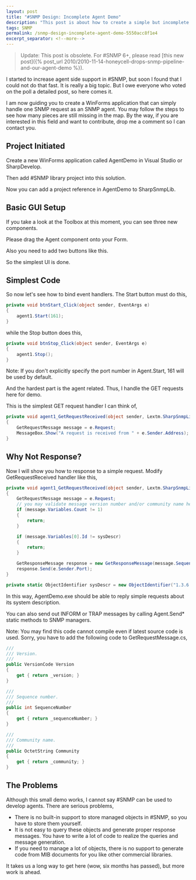 ```yaml
---
layout: post
title: "#SNMP Design: Incomplete Agent Demo"
description: "This post is about how to create a simple but incomplete SNMP agent."
tags: SNMP
permalink: /snmp-design-incomplete-agent-demo-5550acc8f1e4
excerpt_separator: <!--more-->
---
```


> Update: This post is obsolete. For #SNMP 6+, please read [this new post]({% post_url 2010/2010-11-14-honeycell-drops-snmp-pipeline-and-our-agent-demo %}).

I started to increase agent side support in #SNMP, but soon I found that I could not do that fast. It is really a big topic. But I owe everyone who voted on the poll a detailed post, so here comes it.

<!--more-->

I am now guiding you to create a WinForms application that can simply handle one SNMP request as an SNMP agent. You may follow the steps to see how many pieces are still missing in the map. By the way, if you are interested in this field and want to contribute, drop me a comment so I can contact you.

## Project Initiated

Create a new WinForms application called AgentDemo in Visual Studio or SharpDevelop.

Then add #SNMP library project into this solution.

Now you can add a project reference in AgentDemo to SharpSnmpLib.

## Basic GUI Setup

If you take a look at the Toolbox at this moment, you can see three new components.

Please drag the Agent component onto your Form.

Also you need to add two buttons like this.

So the simplest UI is done.

## Simplest Code

So now let's see how to bind event handlers. The Start button must do this,

```csharp
private void btnStart_Click(object sender, EventArgs e)
{
    agent1.Start(161);
}
```

while the Stop button does this,

```csharp
private void btnStop_Click(object sender, EventArgs e)
{
    agent1.Stop();
}
```

Note: If you don't explicitly specify the port number in Agent.Start, 161 will be used by default.

And the hardest part is the agent related. Thus, I handle the GET requests here for demo.

This is the simplest GET request handler I can think of,

```csharp
private void agent1_GetRequestReceived(object sender, Lextm.SharpSnmpLib.GetRequestReceivedEventArgs e)
{
    GetRequestMessage message = e.Request;
    MessageBox.Show("A request is received from " + e.Sender.Address);
}
```

## Why Not Response?

Now I will show you how to response to a simple request. Modify GetRequestReceived handler like this,

```csharp
private void agent1_GetRequestReceived(object sender, Lextm.SharpSnmpLib.GetRequestReceivedEventArgs e)
{
    GetRequestMessage message = e.Request;
    // you may validate message version number and/or community name here.
    if (message.Variables.Count != 1)
    {
        return;
    }

    if (message.Variables[0].Id != sysDescr)
    {
        return;
    }

    GetResponseMessage response = new GetResponseMessage(message.SequenceNumber, message.Version, e.Sender.Address, message.Community, new List() { new Variable(sysDescr, new OctetString("Test Description")) });
    response.Send(e.Sender.Port);
}

private static ObjectIdentifier sysDescr = new ObjectIdentifier("1.3.6.1.2.1.1.1.0");
```

In this way, AgentDemo.exe should be able to reply simple requests about its system description.

You can also send out INFORM or TRAP messages by calling Agent.Send\* static methods to SNMP managers.

Note: You may find this code cannot compile even if latest source code is used. Sorry, you have to add the following code to GetRequestMessage.cs,

```csharp
///
/// Version.
///
public VersionCode Version
{
    get { return _version; }
}

///
/// Sequence number.
///
public int SequenceNumber
{
    get { return _sequenceNumber; }
}

///
/// Community name.
///
public OctetString Community
{
    get { return _community; }
}
```

## The Problems

Although this small demo works, I cannot say #SNMP can be used to develop agents. There are serious problems,

- There is no built-in support to store managed objects in #SNMP, so you have to store them yourself.
- It is not easy to query these objects and generate proper response messages. You have to write a lot of code to realize the queries and message generation.
- If you need to manage a lot of objects, there is no support to generate code from MIB documents for you like other commercial libraries.

It takes us a long way to get here (wow, six months has passed), but more work is ahead.
